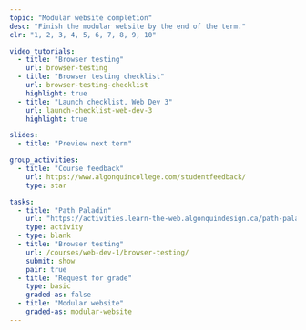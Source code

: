 ```yaml
---
topic: "Modular website completion"
desc: "Finish the modular website by the end of the term."
clr: "1, 2, 3, 4, 5, 6, 7, 8, 9, 10"

video_tutorials:
  - title: "Browser testing"
    url: browser-testing
  - title: "Browser testing checklist"
    url: browser-testing-checklist
    highlight: true
  - title: "Launch checklist, Web Dev 3"
    url: launch-checklist-web-dev-3
    highlight: true

slides:
  - title: "Preview next term"

group_activities:
  - title: "Course feedback"
    url: https://www.algonquincollege.com/studentfeedback/
    type: star

tasks:
  - title: "Path Paladin"
    url: "https://activities.learn-the-web.algonquindesign.ca/path-paladin/"
    type: activity
  - type: blank
  - title: "Browser testing"
    url: /courses/web-dev-1/browser-testing/
    submit: show
    pair: true
  - title: "Request for grade"
    type: basic
    graded-as: false
  - title: "Modular website"
    graded-as: modular-website
---
```

